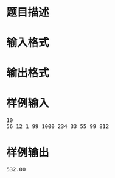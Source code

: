 

# 题目描述



# 输入格式



# 输出格式



# 样例输入


<pre>10
56 12 1 99 1000 234 33 55 99 812</pre>

# 样例输出


<pre>532.00</pre>
